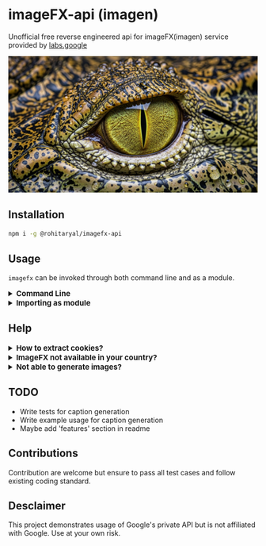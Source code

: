 # imageFX-api (imagen)
Unofficial free reverse engineered api for imageFX(imagen) service provided by [labs.google](https://labs.google)

![Banner](https://raw.githubusercontent.com/rohitaryal/imageFX-api/refs/heads/main/assets/banner.png)

## Installation
```bash
npm i -g @rohitaryal/imagefx-api
```

## Usage
`imagefx` can be invoked through both command line and as a module.
<details>
<summary style="font-weight: bold;font-size:15px;">Command Line</summary>

Make sure you have:
1. Installed `imagefx` globally ([How to install?](#installation))
2. Obtained your google account cookies ([How to get cookies?](#help))
3. Set env variable `GOOGLE_COOKIE` containing your cookie
    ```bash
    export GOOGLE_COOKIE="__YOUR__COOKIE__HERE__"
    ```

#### Basic Usages:
- Generating image with prompt

    ```bash
    # saves generated image at current directory
    imagefx generate --prompt "A bad friend" --cookie $GOOGLE_COOKIE
    ```
- Selecting a specific model
    ```bash
    # please refer to --help for listing all models
    imagefx generate --prompt "An evil company" --model "IMAGEN_3_5" --cookie $GOOGLE_COOKIE
    ```
- Selecting a specific aspect ratio
    ```bash
    # please refer to --help for listing all aspect ratio
    imagefx generate --prompt "Reptillian CEO" --size "PORTRAIT" --cookie $GOOGLE_COOKIE
    ```
- Saving to specific destination
    ```bash
    # it will automatically create non-existing directory if possible
    imagefx generate --prompt "Netflix but with less fees" --dir ~/Pictures --cookie $GOOGLE_COOKIE
    ```
- You can also save image using its media id.
    ```bash
    imagefx fetch "__MEDIA__ID__HERE__" --cookie $GOOGLE_COOKIE
    ```
- Generating prompt/caption using an image as reference.
    ```bash
    # supported image types: jpeg, jpg, jpe, png, gif, webp, svg, bmp, tiff, apng, avif (not tested with all)
    imagefx caption --image /path/to/img.webp --type WEBP --cookie $GOOGLE_COOKIE
    ```
Full generation help:
```text
imagefx generate <options>

Options:
      --version     Show version number
  -h, --help        Show help
  -p, --prompt      Textual description of image to be generated
  -m, --model       Model to be used for image generation
  -n, --count       Number of images to generate
      --size, --sz  Aspect ratio of image to be generated
  -s, --seed        Seed value for image to be generated
  -r, --retry       Number of retries if in case fetch fails
  -d, --dir         Directory to save generated images
  -c, --cookie      Google account cookie
```

Full caption generation help:
```text
Generate detailed caption(s) from image

Options:
  --version  Show version number
  -h, --help     Show help
  -i, --image    Path to the image to be captioned
  -t, --type     Type of image (eg: png, jpeg, webp, etc)
  -n, --count    Number of captions to generate
  -c, --cookie   Google account cookie
```

Full fetching help:
```text
imagefx fetch <mediaId>

Positionals:
  mediaId  Unique ID of generated image

Options:
      --version  Show version number
  -h, --help     Show help
  -d, --dir      Directory to save generated images
  -c, --cookie   Google account cookie
```
</details>

<details>
<summary style="font-weight: bold;font-size:15px;">Importing as module</summary>

- Basic image generation

    ```typescript
    import { ImageFX } from "@rohitaryal/imagefx-api";

    const fx = new ImageFX(process.env.GOOGLE_COOKIE);

    // Generate images
    const generatedImage = await fx.generateImage("A big black cockroach");

    // Iterate over multiple images and save
    generatedImage.forEach(image => {
        const savedPath = image.save(".cache/");
            console.log("[+] Image saved at: " + savedPath);
    });
    ```
- More descriptive prompt
    ```typescript
    const fx = new ImageFX(GOOGLE_COOKIE);

    const prompt = new Prompt({
        seed: 0,
        numberOfImages: 4,
        prompt: "A green spongebob",
        generationModel: "IMAGEN_3_5",
        aspectRatio: "IMAGE_ASPECT_RATIO_SQUARE",
    });

    // Generate images
    const generatedImage = await fx.generateImage(prompt);

    // Iterate over generated images and save
    generatedImage.forEach(image => {
        const savedPath = image.save(".cache/");
        console.log("[+] Image saved at: " + savedPath);
    });
    ```

More examples are at: [/examples](https://github.com/rohitaryal/imageFX-api/tree/main/examples)
</details>

## Help
<details>
<summary style="font-weight: bold;font-size:15px;">How to extract cookies?</summary>

#### Easy way:
1. Install [Cookie Editor](https://github.com/Moustachauve/cookie-editor) extension in your browser.
2. Open [labs.google](https://labs.google/fx/tools/image-fx), make sure you are logged in
3. Click on <kbd>Cookie Editor</kbd> icon from Extensions section.
4. Click on <kbd>Export</kbd> -> <kbd>Header String</kbd>

#### Manual way:
1. Open [labs.google](https://labs.google/fx/tools/image-fx), make sure you are logged in
2. Press <kbd>CTRL</kbd> + <kbd>SHIFT</kbd> + <kbd>I</kbd> to open console
3. Click on <kbd>Network</kbd> tab at top of console
4. Press <kbd>CTRL</kbd> + <kbd>L</kbd> to clear network logs
5. Click <kbd>CTRL</kbd> + <kbd>R</kbd> to refresh page
6. Click on `image-fx` which should be at top
7. Goto <kbd>Request Headers</kbd> section and copy all the content of <kbd>Cookie</kbd>

</details>

<details>
<summary style="font-weight: bold;font-size:15px;">ImageFX not available in your country?</summary>

1. Install a free VPN (Windscribe, Proton, etc)
2. Open [labs.google](https://labs.google/fx/tools/image-fx) and login
3. From here follow the "How to extract cookie?" in [HELP](#help) section (above).
4. Once you have obtained this cookie, you don't need VPN anymore.
</details>

<details>
<summary style="font-weight: bold;font-size:15px;">Not able to generate images?</summary>

Create an issue [here](https://github.com/rohitaryal/imageFX-api/issues). Make sure the pasted logs don't contain cookie or tokens.
</details>

## TODO
- Write tests for caption generation
- Write example usage for caption generation
- Maybe add 'features' section in readme

## Contributions
Contribution are welcome but ensure to pass all test cases and follow existing coding standard.

## Desclaimer
This project demonstrates usage of Google's private API but is not affiliated with Google. Use at your own risk.